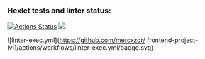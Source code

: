 ### Hexlet tests and linter status:

[![Actions Status](https://github.com/mercxzor/frontend-project-lvl1/workflows/hexlet-check/badge.svg)](https://github.com/mercxzor/frontend-project-lvl1/actions)
<a href="https://codeclimate.com/github/codeclimate/codeclimate/maintainability"><img src="https://api.codeclimate.com/v1/badges/a99a88d28ad37a79dbf6/maintainability" /></a>

![linter-exec.yml](https://github.com/mercxzor/
frontend-project-lvl1/actions/workflows/linter-exec.yml/badge.svg)